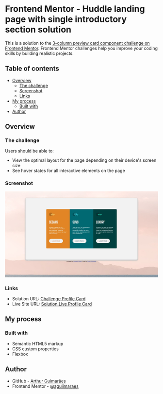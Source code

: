 # Frontend Mentor - Huddle landing page with single introductory section solution

This is a solution to the [3-column preview card component challenge on Frontend Mentor](https://www.frontendmentor.io/challenges/3column-preview-card-component-pH92eAR2-). Frontend Mentor challenges help you improve your coding skills by building realistic projects. 

## Table of contents

- [Overview](#overview)
  - [The challenge](#the-challenge)
  - [Screenshot](#screenshot)
  - [Links](#links)
- [My process](#my-process)
  - [Built with](#built-with)
- [Author](#author)

## Overview

### The challenge

Users should be able to:

- View the optimal layout for the page depending on their device's screen size
- See hover states for all interactive elements on the page

### Screenshot

![](https://raw.githubusercontent.com/aguiimaraes/desafio-frontend-mentor/master/design/screenshot.JPG)

### Links

- Solution URL: [Challenge Profile Card](https://github.com/aguiimaraes/desafio-frontend-mentor)
- Live Site URL: [Solution Live Profile Card](https://aguiimaraes.github.io/desafio-frontend-mentor/)

## My process

### Built with

- Semantic HTML5 markup
- CSS custom properties
- Flexbox

## Author

- GitHub - [Arthur Guimarães](https://github.com/aguiimaraes)
- Frontend Mentor - [@aguiimaraes](https://www.frontendmentor.io/profile/aguiimaraes)
